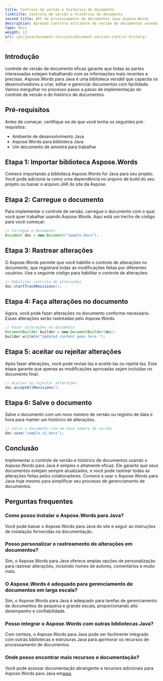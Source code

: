 ```yaml
---
title: Controle de versão e histórico do documento
linktitle: Controle de versão e histórico do documento
second_title: API de processamento de documentos Java Aspose.Words
description: Aprenda controle eficiente de versão de documentos usando Aspose.Words para Java. Gerencie alterações, colabore perfeitamente e rastreie revisões sem esforço.
type: docs
weight: 13
url: /pt/java/document-revision/document-version-control-history/
---
```


## Introdução

controle de versão de documento eficaz garante que todas as partes interessadas estejam trabalhando com as informações mais recentes e precisas. Aspose.Words para Java é uma biblioteca versátil que capacita os desenvolvedores a criar, editar e gerenciar documentos com facilidade. Vamos mergulhar no processo passo a passo de implementação do controle de versão e do histórico de documentos.

## Pré-requisitos

Antes de começar, certifique-se de que você tenha os seguintes pré-requisitos:

- Ambiente de desenvolvimento Java
- Aspose.Words para biblioteca Java
- Um documento de amostra para trabalhar

## Etapa 1: Importar biblioteca Aspose.Words

Comece importando a biblioteca Aspose.Words for Java para seu projeto. Você pode adicioná-la como uma dependência no arquivo de build do seu projeto ou baixar o arquivo JAR do site da Aspose.

## Etapa 2: Carregue o documento

Para implementar o controle de versão, carregue o documento com o qual você quer trabalhar usando Aspose.Words. Aqui está um trecho de código para você começar:

```java
// Carregue o documento
Document doc = new Document("sample.docx");
```

## Etapa 3: Rastrear alterações

O Aspose.Words permite que você habilite o controle de alterações no documento, que registrará todas as modificações feitas por diferentes usuários. Use o seguinte código para habilitar o controle de alterações:

```java
// Habilitar controle de alterações
doc.startTrackRevisions();
```

## Etapa 4: Faça alterações no documento

Agora, você pode fazer alterações no documento conforme necessário. Essas alterações serão rastreadas pelo Aspose.Words.

```java
// Fazer alterações no documento
DocumentBuilder builder = new DocumentBuilder(doc);
builder.writeln("Updated content goes here.");
```

## Etapa 5: aceitar ou rejeitar alterações

Após fazer alterações, você pode revisá-las e aceitá-las ou rejeitá-las. Esta etapa garante que apenas as modificações aprovadas sejam incluídas no documento final.

```java
// Aceitar ou rejeitar alterações
doc.acceptAllRevisions();
```

## Etapa 6: Salve o documento

Salve o documento com um novo número de versão ou registro de data e hora para manter um histórico de alterações.

```java
// Salve o documento com um novo número de versão
doc.save("sample_v2.docx");
```

## Conclusão

Implementar o controle de versão e histórico de documentos usando o Aspose.Words para Java é simples e altamente eficaz. Ele garante que seus documentos estejam sempre atualizados, e você pode rastrear todas as alterações feitas pelos colaboradores. Comece a usar o Aspose.Words para Java hoje mesmo para simplificar seu processo de gerenciamento de documentos.

## Perguntas frequentes

### Como posso instalar o Aspose.Words para Java?

Você pode baixar o Aspose.Words para Java do site e seguir as instruções de instalação fornecidas na documentação.

### Posso personalizar o rastreamento de alterações em documentos?

Sim, o Aspose.Words para Java oferece amplas opções de personalização para rastrear alterações, incluindo nomes de autores, comentários e muito mais.

### O Aspose.Words é adequado para gerenciamento de documentos em larga escala?

Sim, o Aspose.Words para Java é adequado para tarefas de gerenciamento de documentos de pequena e grande escala, proporcionando alto desempenho e confiabilidade.

### Posso integrar o Aspose.Words com outras bibliotecas Java?

Com certeza, o Aspose.Words para Java pode ser facilmente integrado com outras bibliotecas e estruturas Java para aprimorar os recursos de processamento de documentos.

### Onde posso encontrar mais recursos e documentação?

 Você pode acessar documentação abrangente e recursos adicionais para Aspose.Words para Java em[aqui](https://reference.aspose.com/words/java/).